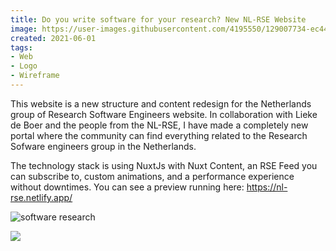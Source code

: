 ```yaml
---
title: Do you write software for your research? New NL-RSE Website  
image: https://user-images.githubusercontent.com/4195550/129007734-ec443a2a-1cf2-4056-967c-7326cf1e24ce.png  
created: 2021-06-01 
tags:
- Web
- Logo
- Wireframe
---
```

This website is a new structure and content redesign for the Netherlands group of Research Software Engineers website. In collaboration with Lieke de Boer and the people from the NL-RSE, I have made a completely new portal where the community can find everything related to the Research Sofware engineers group in the Netherlands. 

The technology stack is using NuxtJs with Nuxt Content, an RSE Feed you can subscribe to, custom animations, and a performance experience without downtimes. You can see a preview running here: https://nl-rse.netlify.app/

![software research](https://user-images.githubusercontent.com/4195550/128981011-dd636ae0-ca7d-4759-96e5-96ca79809cf6.jpg)

![](https://user-images.githubusercontent.com/4195550/128982099-107fe765-f4cb-44a7-8453-1aef886b34cb.png)



